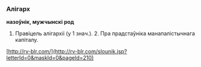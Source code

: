 ### Алігарх
**назоўнік, мужчынскі род**

1. Правіцель алігархіі (у 1 знач.). 2. Пра прадстаўніка манапалістычнага капіталу.

<a rel="author">[http://rv-blr.com/](http://rv-blr.com/slounik.jsp?letterId=0&maskId=0&pageId=210)</a>
